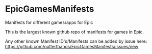 # EpicGamesManifests
Manifests for different games/apps for Epic

This is the largest known github repo of manifests for games in Epic.

Any other known Manifest ID's/Manifests can be added by issue here: https://github.com/nutterthanos/EpicGamesManifests/issues/new
